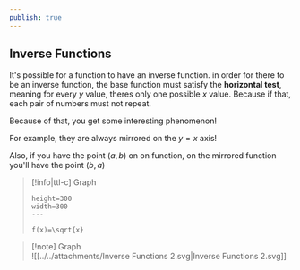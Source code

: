 ```yaml
---
publish: true
---
```

## Inverse Functions  
  
It's possible for a function to have an inverse function. in order for there to be an inverse function, the base function must satisfy the **horizontal test**, meaning for every $y$ value, theres only one possible $x$ value. Because if that, each pair of numbers must not repeat.   
  
Because of that, you get some interesting phenomenon!   
  
For example, they are always mirrored on the $y=x$ axis!  
  
Also, if you have the point $(a,b)$ on on function, on the mirrored function you'll have the point $(b,a)$  
  
  
> [!info|ttl-c] Graph  
> ```desmos-graph  
> height=300  
> width=300  
> ---  
>   
> f(x)=\sqrt{x}  
> ```  
  
  
> [!note] Graph  
> ![[../../attachments/Inverse Functions 2.svg|Inverse Functions 2.svg]]  
